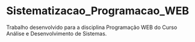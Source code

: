 # Sistematizacao_Programacao_WEB
Trabalho desenvolvido para a disciplina Programação WEB do Curso Análise e Desenvolvimento de Sistemas.
